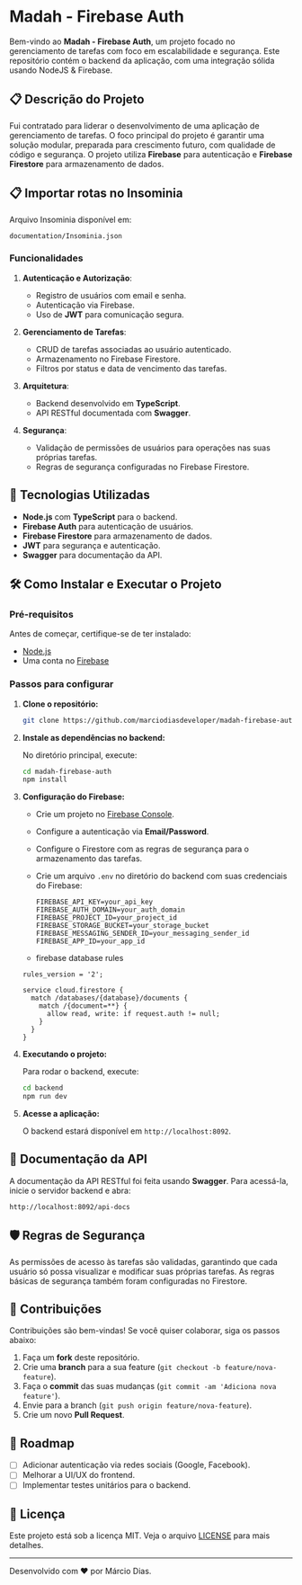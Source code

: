
# Madah - Firebase Auth

Bem-vindo ao **Madah - Firebase Auth**, um projeto focado no gerenciamento de tarefas com foco em escalabilidade e segurança. Este repositório contém o backend da aplicação, com uma integração sólida usando NodeJS & Firebase.

## 📋 Descrição do Projeto

Fui contratado para liderar o desenvolvimento de uma aplicação de gerenciamento de tarefas. O foco principal do projeto é garantir uma solução modular, preparada para crescimento futuro, com qualidade de código e segurança. O projeto utiliza **Firebase** para autenticação e **Firebase Firestore** para armazenamento de dados.

## 📋 Importar rotas no Insominia

Arquivo Insominia disponível em:

```
documentation/Insominia.json
```

### Funcionalidades

1. **Autenticação e Autorização**:
   - Registro de usuários com email e senha.
   - Autenticação via Firebase.
   - Uso de **JWT** para comunicação segura.

2. **Gerenciamento de Tarefas**:
   - CRUD de tarefas associadas ao usuário autenticado.
   - Armazenamento no Firebase Firestore.
   - Filtros por status e data de vencimento das tarefas.

3. **Arquitetura**:
   - Backend desenvolvido em **TypeScript**.
   - API RESTful documentada com **Swagger**.

4. **Segurança**:
   - Validação de permissões de usuários para operações nas suas próprias tarefas.
   - Regras de segurança configuradas no Firebase Firestore.

## 🚀 Tecnologias Utilizadas

- **Node.js** com **TypeScript** para o backend.
- **Firebase Auth** para autenticação de usuários.
- **Firebase Firestore** para armazenamento de dados.
- **JWT** para segurança e autenticação.
- **Swagger** para documentação da API.

## 🛠️ Como Instalar e Executar o Projeto

### Pré-requisitos

Antes de começar, certifique-se de ter instalado:

- [Node.js](https://nodejs.org/)
- Uma conta no [Firebase](https://firebase.google.com/)

### Passos para configurar

1. **Clone o repositório:**

   ```bash
   git clone https://github.com/marciodiasdeveloper/madah-firebase-auth.git
   ```
2. **Instale as dependências no backend:**

   No diretório principal, execute:

   ```bash
   cd madah-firebase-auth
   npm install
   ```

3. **Configuração do Firebase:**

   - Crie um projeto no [Firebase Console](https://console.firebase.google.com/).
   - Configure a autenticação via **Email/Password**.
   - Configure o Firestore com as regras de segurança para o armazenamento das tarefas.
   - Crie um arquivo `.env` no diretório do backend com suas credenciais do Firebase:

     ```env
     FIREBASE_API_KEY=your_api_key
     FIREBASE_AUTH_DOMAIN=your_auth_domain
     FIREBASE_PROJECT_ID=your_project_id
     FIREBASE_STORAGE_BUCKET=your_storage_bucket
     FIREBASE_MESSAGING_SENDER_ID=your_messaging_sender_id
     FIREBASE_APP_ID=your_app_id
     ```

    - firebase database rules

    ```
    rules_version = '2';

    service cloud.firestore {
      match /databases/{database}/documents {
        match /{document=**} {
          allow read, write: if request.auth != null;
        }
      }
    }
    ```
4. **Executando o projeto:**

   Para rodar o backend, execute:

   ```bash
   cd backend
   npm run dev
   ```

5. **Acesse a aplicação:**

   O backend estará disponível em `http://localhost:8092`.

## 📖 Documentação da API

A documentação da API RESTful foi feita usando **Swagger**. Para acessá-la, inicie o servidor backend e abra:

```
http://localhost:8092/api-docs
```

## 🛡️ Regras de Segurança

As permissões de acesso às tarefas são validadas, garantindo que cada usuário só possa visualizar e modificar suas próprias tarefas. As regras básicas de segurança também foram configuradas no Firestore.

## 🤝 Contribuições

Contribuições são bem-vindas! Se você quiser colaborar, siga os passos abaixo:

1. Faça um **fork** deste repositório.
2. Crie uma **branch** para a sua feature (`git checkout -b feature/nova-feature`).
3. Faça o **commit** das suas mudanças (`git commit -am 'Adiciona nova feature'`).
4. Envie para a branch (`git push origin feature/nova-feature`).
5. Crie um novo **Pull Request**.

## 📅 Roadmap

- [ ] Adicionar autenticação via redes sociais (Google, Facebook).
- [ ] Melhorar a UI/UX do frontend.
- [ ] Implementar testes unitários para o backend.

## 📝 Licença

Este projeto está sob a licença MIT. Veja o arquivo [LICENSE](LICENSE) para mais detalhes.

---

Desenvolvido com ❤️ por Márcio Dias.
